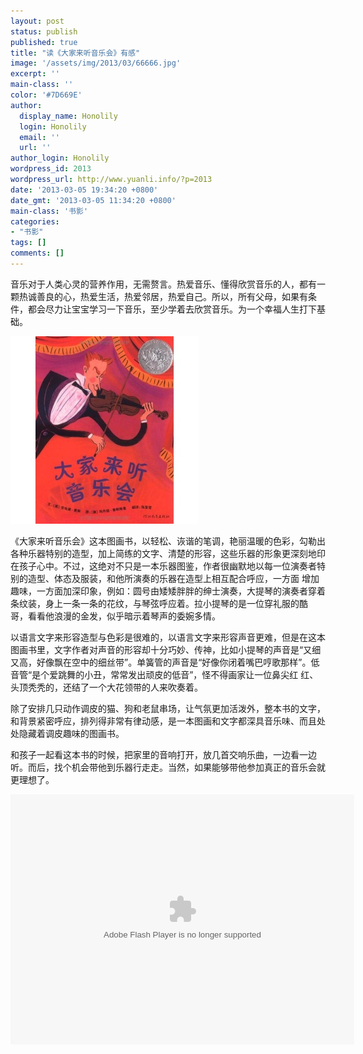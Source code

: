 ```yaml
---
layout: post
status: publish
published: true
title: "读《大家来听音乐会》有感"
image: '/assets/img/2013/03/66666.jpg'
excerpt: ''
main-class: ''
color: '#7D669E'
author:
  display_name: Honolily
  login: Honolily
  email: ''
  url: ''
author_login: Honolily
wordpress_id: 2013
wordpress_url: http://www.yuanli.info/?p=2013
date: '2013-03-05 19:34:20 +0800'
date_gmt: '2013-03-05 11:34:20 +0800'
main-class: '书影'
categories:
- "书影"
tags: []
comments: []
---
```

音乐对于人类心灵的营养作用，无需赘言。热爱音乐、懂得欣赏音乐的人，都有一颗热诚善良的心，热爱生活，热爱邻居，热爱自己。所以，所有父母，如果有条件，都会尽力让宝宝学习一下音乐，至少学着去欣赏音乐。为一个幸福人生打下基础。

![大家来听音乐会](/assets/img/2013/03/66666.jpg "大家来听音乐会")

《大家来听音乐会》这本图画书，以轻松、诙谐的笔调，艳丽温暖的色彩，勾勒出各种乐器特别的造型，加上简练的文字、清楚的形容，这些乐器的形象更深刻地印在孩子心中。不过，这绝对不只是一本乐器图鉴，作者很幽默地以每一位演奏者特别的造型、体态及服装，和他所演奏的乐器在造型上相互配合呼应，一方面 增加趣味，一方面加深印象，例如：圆号由矮矮胖胖的绅士演奏，大提琴的演奏者穿着条纹装，身上一条一条的花纹，与琴弦呼应着。拉小提琴的是一位穿礼服的酷 哥，看看他浪漫的金发，似乎暗示着琴声的委婉多情。

以语言文字来形容造型与色彩是很难的，以语言文字来形容声音更难，但是在这本图画书里，文字作者对声音的形容却十分巧妙、传神，比如小提琴的声音是&ldquo;又细 又高，好像飘在空中的细丝带&rdquo;。单簧管的声音是&ldquo;好像你闭着嘴巴哼歌那样&rdquo;。低音管&ldquo;是个爱跳舞的小丑，常常发出顽皮的低音&rdquo;，怪不得画家让一位鼻尖红 红、头顶秃秃的，还结了一个大花领带的人来吹奏着。

除了安排几只动作调皮的猫、狗和老鼠串场，让气氛更加活泼外，整本书的文字，和背景紧密呼应，排列得非常有律动感，是一本图画和文字都深具音乐味、而且处处隐藏着调皮趣味的图画书。

和孩子一起看这本书的时候，把家里的音响打开，放几首交响乐曲，一边看一边听。而后，找个机会带他到乐器行走走。当然，如果能够带他参加真正的音乐会就更理想了。

<object classid="clsid:d27cdb6e-ae6d-11cf-96b8-444553540000" width="550" height="400" codebase="http://download.macromedia.com/pub/shockwave/cabs/flash/swflash.cab#version=6,0,40,0"><param name="src" value="http://player.youku.com/player.php/sid/XMjQ5NDYzMzA0/v.swf" /><param name="quality" value="high" /><embed type="application/x-shockwave-flash" width="550" height="400" src="http://player.youku.com/player.php/sid/XMzU3NDc4ODg0/v.swf" quality="high"/></object>

